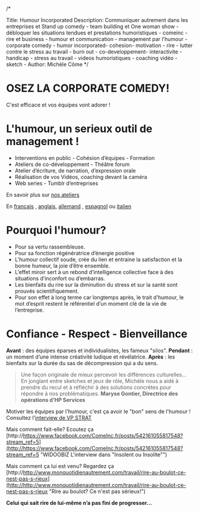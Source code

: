 /*


Title: Humour Incorporated
Description: Communiquer autrement dans les entreprises et Stand up comedy - team building et One woman show - débloquer les situations tendues et prestations humoristiques - comeinc - rire et business - humour et communication - management par l'humour - corporate comedy - humor incorporated- cohesion- motivation - rire - lutter contre le stress au travail - burn out - co-developpement- interactivite - handicap - stress au travail - videos humoristiques - coaching vidéo - sketch -
Author: Michèle Côme
*/

# OSEZ LA CORPORATE COMEDY!

C'est efficace et vos équipes vont adorer !


# L'humour, un serieux outil de management !


* Interventions en public - Cohésion d’équipes - Formation
* Ateliers de co-développement - Théâtre forum
* Atelier d’écriture, de narration, d’expression orale
* Réalisation de vos Vidéos, coaching devant la caméra
* Web series - Tumblr d’entreprises

En savoir plus sur [nos ateliers](ateliers)

En [français]([français](pdf/es/comeinc-humour-incorporated.pdf) "français") , [anglais](pdf/es/comeinc-a5-anglais.pdf "anglais"), [allemand](pdf/es/comeinc-a5-allemand.pdf) , [espagnol](pdf/es/comeinc-a5-espagnol.pdf) ou [italien](pdf/es/comeinc-italiano.pdf) 


# Pourquoi l'humour?

*	Pour sa vertu rassembleuse. 
*	Pour sa fonction régénératrice d’énergie positive
*	L'humour collectif soude, crée du lien et entraine la satisfaction et la bonne humeur, la joie d’être ensemble.
*	L’effet miroir sert à un rebond d’intelligence collective face à des situations d’inconfort ou d’embarras.
*	Les bienfaits du rire sur la diminution du stress et sur la santé sont prouvés scientifiquement.
*	Pour son effet à long terme car longtemps après, le trait d’humour, le mot d’esprit restent le référentiel d’un moment clé de la vie de l’entreprise.

# Confiance - Respect - Bienveillance 

**Avant** : des équipes éparses et individualistes, les fameux "silos".
**Pendant** : un moment d’une intense créativité ludique et révélatrice.
**Après** : les bienfaits sur la durée du sas de décompression qui a du sens.

>	Une façon originale de mieux percevoir les différences culturelles…
>	En jonglant entre sketches et jeux de rôle, Michèle nous a aidé à prendre du recul et à réfléchir à des solutions concrètes pour répondre à nos problématiques.
>	**Maryse Gontier, Directrice des opérations d’HP Services**

Motiver les équipes par l'humour, c'est ça avoir le "bon" sens de l'humour !
Consultez l'[interview de VP STRAT](http://vpstrat.unblog.fr/2012/09/12/la-communication-de-professions-a-contenus-complexes-se-doit-elle-d%E2%80%99etre-toujours-serieuse/)

Mais comment fait-elle? Ecoutez ça [http://https://www.facebook.com/ComeInc.fr/posts/542161055817548?stream_ref=5](http://https://www.facebook.com/ComeInc.fr/posts/542161055817548?stream_ref=5 "WIDOOBIZ L'interview dans "Insolent ou Insolite"")

Mais comment ça lui est venu? Regardez ça [http://http://www.monquotidienautrement.com/travail/rire-au-boulot-ce-nest-pas-s-rieux](http://http://www.monquotidienautrement.com/travail/rire-au-boulot-ce-nest-pas-s-rieux "Rire au boulot? Ce n'est pas sérieux!")


**Celui qui sait rire de lui-même n’a pas fini de progresser…**
